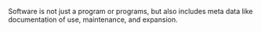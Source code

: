 Software is not just a program or programs, but also includes meta data like documentation of use, maintenance, and expansion.